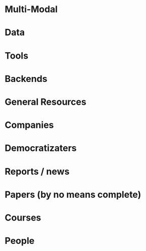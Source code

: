 # Multi-Modal


# Data

# Tools

# Backends

# General Resources

# Companies

# Democratizaters

# Reports / news

# Papers (by no means complete)

# Courses

# People

